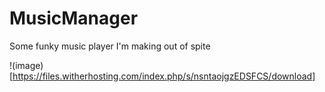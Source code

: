 # MusicManager
Some funky music player I'm making out of spite

!(image)[https://files.witherhosting.com/index.php/s/nsntaojgzEDSFCS/download]
